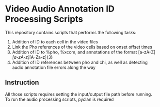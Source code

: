 # Video Audio Annotation ID Processing Scripts
This repository contains scripts that performs the following tasks:
1. Addition of ID to each cell in the video files
2. Link the Pho references of the video cells based on onset offset times
3. Addition of ID to %pho, %xcom, and annotations of the format [a-zA-Z]_[a-zA-z]_[A-Za-z]{3}
4. Addition of ID references between pho and chi, as well as detecting audio annotation file errors along the way

## Instruction
All those scripts requires setting the input/output file path before running. To run the audio processing scripts, pyclan is required
